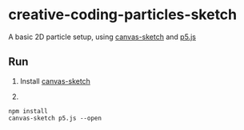 # creative-coding-particles-sketch

A basic 2D particle setup, using [canvas-sketch](https://github.com/mattdesl/canvas-sketch) and [p5.js](https://p5js.org/)


## Run

1. Install [canvas-sketch](https://github.com/mattdesl/canvas-sketch)

2.
```shell script
npm install
canvas-sketch p5.js --open
```
